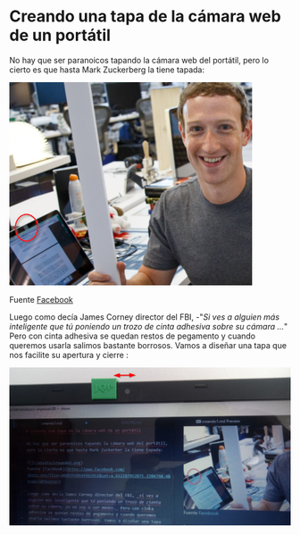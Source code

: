# Creando una tapa de la cámara web de un portátil

No hay que ser paranoicos tapando la cámara web del portátil, pero lo cierto es que hasta Mark Zuckerberg la tiene tapada:

![](/assets/creando1.png)

Fuente [Facebook](https://www.facebook.com/photo.php?fbid=10102910644965951&set=a.612287952871.2204760.4&type=3&theater)

Luego como decía James Corney director del FBI, -"_Si ves a alguien más inteligente que tú poniendo un trozo de cinta adhesiva sobre su cámara ..._" Pero con cinta adhesiva se quedan restos de pegamento y cuando queremos usarla salimos bastante borrosos. Vamos a diseñar una tapa que nos facilite su apertura y cierre :

![](/assets/creando2.png)
